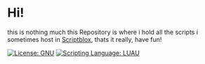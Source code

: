 # Hi!
this is nothing much this Repository is where i hold all the scripts i sometimes host in [Scriptblox](https://scriptblox.com/u/Https), thats it really,
have fun!

[![License: GNU](https://img.shields.io/badge/License%3A-GNU-yellow?style=plastic)](https://github.com/Roblox-HttpSpy/Random-Silly-stuff/blob/main/LICENSE) 
[![Scripting Language: LUAU](https://img.shields.io/badge/Scripting%20Language%3A-LUAU-blue?style=plastic)](https://github.com/luau-lang/luau)
